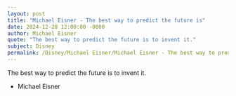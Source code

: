 ```yaml
---
layout: post
title: "Michael Eisner - The best way to predict the future is"
date: 2024-12-28 12:00:00 -0000
author: Michael Eisner
quote: "The best way to predict the future is to invent it."
subject: Disney
permalink: /Disney/Michael Eisner/Michael Eisner - The best way to predict the future is
---
```


The best way to predict the future is to invent it.

- Michael Eisner
